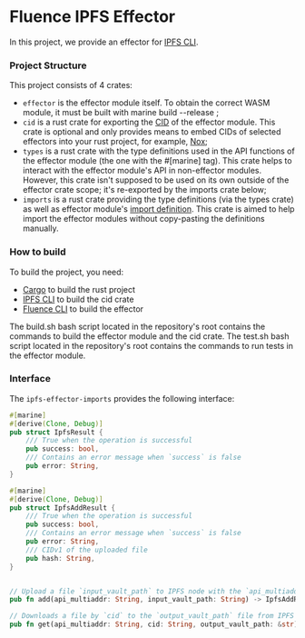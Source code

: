 # Fluence IPFS Effector 

In this project, we provide an effector for [IPFS CLI](https://docs.ipfs.tech/install/command-line/#system-requirements).

### Project Structure

This project consists of 4 crates:
- `effector` is the effector module itself. To obtain the correct WASM module, it must be built with marine build --release ;
- `cid` is a rust crate for exporting the [CID](https://docs.ipfs.tech/concepts/content-addressing/#version-1-v1) of the effector module. This crate is optional and only provides means to embed CIDs of selected effectors into your rust project, for example, [Nox](https://github.com/fluencelabs/nox);
- `types` is a rust crate with the type definitions used in the API functions of the effector module (the one with the #[marine] tag). This crate helps to interact with the effector module's API in non-effector modules. However, this crate isn't supposed to be used on its own outside of the effector crate scope; it's re-exported by the imports crate below;
- `imports` is a rust crate providing the type definitions (via the types crate) as well as effector module's [import definition](https://fluence.dev/docs/marine-book/marine-rust-sdk/developing/import-functions). This crate is aimed to help import the effector modules without copy-pasting the definitions manually.

### How to build

To build the project, you need:
- [Cargo](https://doc.rust-lang.org/cargo/getting-started/installation.html) to build the rust project
- [IPFS CLI](https://docs.ipfs.tech/install/command-line/#system-requirements) to build the cid crate
- [Fluence CLI](https://fluence.dev/docs/build/setting-up/installing_cli) to build the effector

The build.sh bash script located in the repository's root contains the commands to build the effector module and the cid crate.
The test.sh bash script located in the repository's root contains the commands to run tests in the effector module.

### Interface

The `ipfs-effector-imports` provides the following interface:
```rust
#[marine]
#[derive(Clone, Debug)]
pub struct IpfsResult {
    /// True when the operation is successful
    pub success: bool,
    /// Contains an error message when `success` is false
    pub error: String,
}

#[marine]
#[derive(Clone, Debug)]
pub struct IpfsAddResult {
    /// True when the operation is successful
    pub success: bool,
    /// Contains an error message when `success` is false
    pub error: String,
    /// CIDv1 of the uploaded file
    pub hash: String,
}


// Upload a file `input_vault_path` to IPFS node with the `api_multiaddr` multiaddress
pub fn add(api_multiaddr: String, input_vault_path: String) -> IpfsAddResult;

// Downloads a file by `cid` to the `output_vault_path` file from IPFS node with the `api_multiaddr` multiaddress
pub fn get(api_multiaddr: String, cid: String, output_vault_path: &str) -> IpfsResult;
```

